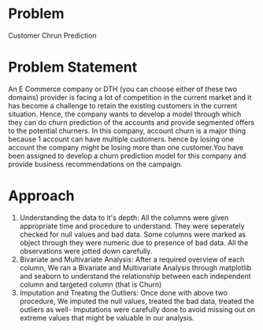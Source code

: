 # Problem
Customer Chrun Prediction 
# Problem Statement 
An E Commerce company or DTH (you can choose either of these two domains) provider is facing a lot of competition in the current market and it has become a 
challenge to retain the existing customers in the current situation. Hence, the company wants to develop a model through which they can do churn prediction of 
the accounts and provide segmented offers to the potential churners. In this company, account churn is a major thing because 1 account can have multiple customers. 
hence by losing one account the company might be losing more than one customer.You have been assigned to develop a churn prediction model for this company and 
provide business recommendations on the campaign.
# Approach 
1. Understanding the data to it's depth: All the columns were given appropriate time and procedure to understand. They were seperately checked for null values and bad
data. Some columns were marked as object through they were numeric due to presence of bad data. All the observations were jotted down carefully.
2. Bivariate and Multivariate Analysis: After a required overview of each column, We ran a Bivariate and Multivariate Analysis through matplotlib and seaborn to
understand the relationship between each independent column and targeted column (that is Churn) 
3. Imputation and Treating the Outliers: Once done with above two procedure, We imputed the null values, treated the bad data, treated the outliers as well- 
Imputations were carefully done to avoid missing out on extreme values that might be valuable in our analysis. 

